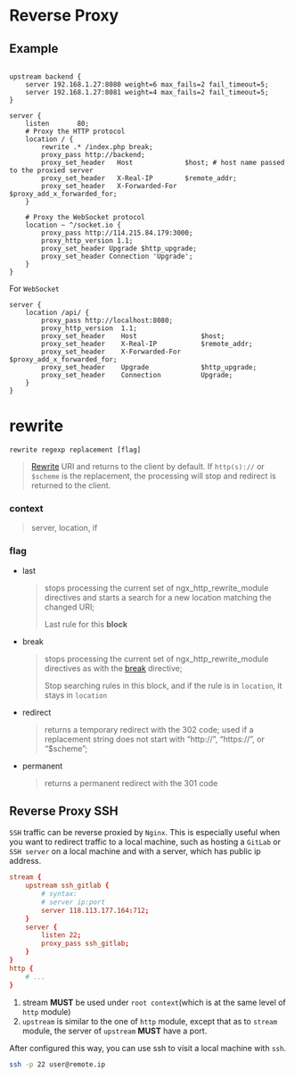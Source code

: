 
# Reverse Proxy

## Example

```nginx

upstream backend {
    server 192.168.1.27:8080 weight=6 max_fails=2 fail_timeout=5;
    server 192.168.1.27:8081 weight=4 max_fails=2 fail_timeout=5;
}

server {
    listen       80;
    # Proxy the HTTP protocol
    location / {
        rewrite .* /index.php break;
        proxy_pass http://backend;
        proxy_set_header   Host             $host; # host name passed to the proxied server
        proxy_set_header   X-Real-IP        $remote_addr;
        proxy_set_header   X-Forwarded-For  $proxy_add_x_forwarded_for;
    }

    # Proxy the WebSocket protocol
    location ~ ^/socket.io {
        proxy_pass http://114.215.84.179:3000;
        proxy_http_version 1.1;
        proxy_set_header Upgrade $http_upgrade;
        proxy_set_header Connection 'Upgrade';
    }   
}
```

For `WebSocket`

```nginx
server {
    location /api/ {
        proxy_pass http://localhost:8080;
        proxy_http_version  1.1;
        proxy_set_header    Host                $host;
        proxy_set_header    X-Real-IP           $remote_addr;
        proxy_set_header    X-Forwarded-For     $proxy_add_x_forwarded_for;
        proxy_set_header    Upgrade             $http_upgrade;
        proxy_set_header    Connection          Upgrade;
    }
}
```


# rewrite 

```nginx
rewrite regexp replacement [flag]

```

> [Rewrite][rewrite] URI and returns to the client by default.
> If `http(s)://` or `$scheme` is the replacement, the processing will stop and redirect is returned to the client.

### context

> server, location, if

### flag

- last 
    
    > stops processing the current set of ngx_http_rewrite_module directives and starts a search for a new location matching the changed URI;
    >
    > Last rule for this **block**

- break

    > stops processing the current set of ngx_http_rewrite_module directives as with the [break][break] directive;
    > 
    > Stop searching rules in this block, and if the rule is in `location`, it stays in `location`

- redirect

    > returns a temporary redirect with the 302 code; used if a replacement string does not start with “http://”, “https://”, or “$scheme”;

- permanent

    > returns a permanent redirect with the 301 code

## Reverse Proxy SSH

`SSH` traffic can be reverse proxied by `Nginx`. This is especially useful when you want to redirect traffic to a local machine, such as hosting a `GitLab` or `SSH server` on a local machine and with a server, which has public ip address. 

```conf
stream {
    upstream ssh_gitlab {
        # syntax:
        # server ip:port
        server 118.113.177.164:712;
    }
    server {
        listen 22;
        proxy_pass ssh_gitlab;
    }
}
http {
    # ...
}
```

1. stream **MUST** be used under `root context`(which is at the same level of `http` module)
2. `upstream` is similar to the one of `http` module, except that as to `stream` module, the server of `upstream` **MUST** have a port.

After configured this way, you can use ssh to visit a local machine with `ssh`.

```bash
ssh -p 22 user@remote.ip
```

[break]: https://nginx.org/en/docs/http/ngx_http_rewrite_module.html#break
[rewrite]: https://nginx.org/en/docs/http/ngx_http_rewrite_module.html#rewrite


